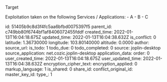 Target

Exploitation taken on the following Services / Applications:
	- A
	- B
	- C


id: 51405b9c8d3f4fc5aa6bfbd0075397f5
parent_id: c749bb80f6744bf1af8406072455fddf
created_time: 2022-01-13T16:04:18.675Z
updated_time: 2022-01-13T16:04:38.632Z
is_conflict: 0
latitude: 1.36730000
longitude: 103.80140000
altitude: 0.0000
author: 
source_url: 
is_todo: 1
todo_due: 0
todo_completed: 0
source: joplin-desktop
source_application: net.cozic.joplin-desktop
application_data: 
order: 0
user_created_time: 2022-01-13T16:04:18.675Z
user_updated_time: 2022-01-13T16:04:38.632Z
encryption_cipher_text: 
encryption_applied: 0
markup_language: 1
is_shared: 0
share_id: 
conflict_original_id: 
master_key_id: 
type_: 1
